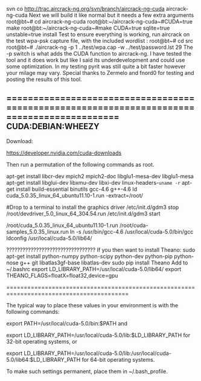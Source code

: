 svn co http://trac.aircrack-ng.org/svn/branch/aircrack-ng-cuda aircrack-ng-cuda 
Next we will build it like normal but it needs a few extra arguments 
root@bt~# cd aircrack-ng-cuda 
root@bt:~/aircrack-ng-cuda~#CUDA=true make 
root@bt:~/aircrack-ng-cuda~#make CUDA=true sqlite=true unstable=true install 
Test to ensure everything is working, run aircrack on the test wpa-psk capture file, with the 
included wordlist : 
root@bt~# cd src 
root@bt~# ./aircrack-ng  -p 1 ../test/wpa.cap  -w ../test/password.lst 
29
The -p switch is what adds the CUDA function to aircrack-ng. I have tested the tool and it does 
work but like I said its underdevelopment and could use some optimization. In my testing pyrit 
was still quite a bit faster however your milage may vary. 
Special thanks to Zermelo and fnord0 for testing and posting the results of this tool. 

===========================================================================================
CUDA:DEBIAN:WHEEZY
-------------------------------------------------------------------------------------------

Download:


https://developer.nvidia.com/cuda-downloads



Then run a permutation of the following commands as root.

apt-get install libcr-dev mpich2 mpich2-doc libglu1-mesa-dev libglu1-mesa 
apt-get install libglui-dev libxmu-dev libxi-dev linux-headers-`uname -r` 
apt-get install build-essential binutils gcc-4.6 g++-4.6 ld
cuda_5.0.35_linux_64_ubuntu11.10-1.run -extract=/root/



#Drop to a terminal to install the graphics driver
/etc/init.d/gdm3 stop
/root/devdriver_5.0_linux_64_304.54.run
/etc/init.d/gdm3 start

/root/cuda_5.0.35_linux_64_ubuntu11.10-1.run
/root/cuda-samples_5.0.35_linux.run
ln -s /usr/bin/gcc-4.6 /usr/local/cuda-5.0/bin/gcc
ldconfig /usr/local/cuda-5.0/lib64/

?????????????????????????????????
If you then want to install Theano:
sudo apt-get install python-numpy python-scipy python-dev python-pip python-nose g++ git libatlas3gf-base libatlas-dev
sudo pip install Theano
Add to ~/.bashrc
export LD_LIBRARY_PATH=/usr/local/cuda-5.0/lib64/
export THEANO_FLAGS=floatX=float32,device=gpu

=========================================================================================



The typical way to place these values in your environment is with the following commands:

export PATH=/usr/local/cuda-5.0/bin:$PATH
and

export LD_LIBRARY_PATH=/usr/local/cuda-5.0/lib:$LD_LIBRARY_PATH
for 32-bit operating systems, or

export LD_LIBRARY_PATH=/usr/local/cuda-5.0/lib:/usr/local/cuda-5.0/lib64:$LD_LIBRARY_PATH
for 64-bit operating systems.

To make such settings permanent, place them in ~/.bash_profile.